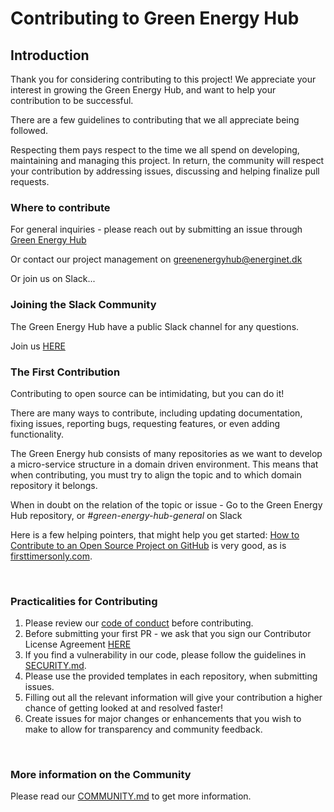 # Contributing to Green Energy Hub

## Introduction

Thank you for considering contributing to this project!
We appreciate your interest in growing the Green Energy Hub, and want to help your contribution to be successful.

There are a few guidelines to contributing that we all appreciate being followed.

Respecting them pays respect to the time we all spend on developing, maintaining and managing this project.
In return, the community will respect your contribution by addressing issues, discussing and helping finalize pull requests.

### Where to contribute

For general inquiries - please reach out by submitting an issue through [Green Energy Hub](https://github.com/Energinet-DataHub/green-energy-hub)

Or contact our project management on [greenenergyhub@energinet.dk](mailto:greenenergyhub@energinet.dk)

Or join us on Slack...

### Joining the Slack Community

The Green Energy Hub have a public Slack channel for any questions.

Join us [HERE](https://join.slack.com/t/greenenergyhub/shared_invite/zt-ik120p69-h8sysERkqRGS0Fj6adKqBw)

### The First Contribution

Contributing to open source can be intimidating, but you can do it!

There are many ways to contribute, including updating documentation, fixing issues, reporting bugs, requesting features, or even adding functionality.

The Green Energy hub consists of many repositories as we want to develop a micro-service structure in a domain driven environment. This means that when contributing, you must try to align the topic and to which domain repository it belongs.

When in doubt on the relation of the topic or issue - Go to the Green Energy Hub repository, or *#green-energy-hub-general* on Slack

Here is a few helping pointers, that might help you get started:
[How to Contribute to an Open Source Project on GitHub](https://egghead.io/courses/how-to-contribute-to-an-open-source-project-on-github) is very good, as is [firsttimersonly.com](https://www.firsttimersonly.com/).

<br>

### Practicalities for Contributing

<!-- markdown-link-check-disable -->

1. Please review our [code of conduct](https://github.com/Energinet-DataHub/green-energy-hub/blob/main/docs/code-of-conduct.md) before contributing.
2. Before submitting your first PR -  we ask that you sign our Contributor License Agreement [HERE]( https://cla-assistant.io/Energinet-DataHub/green-energy-hub)
3. If you find a vulnerability in our code, please follow the guidelines in [SECURITY.md](SECURITY.md).
4. Please use the provided templates in each repository, when submitting issues.
5. Filling out all the relevant information will give your contribution a higher chance of getting looked at and resolved faster!
6. Create issues for major changes or enhancements that you wish to make to allow for transparency and community feedback.

<!-- markdown-link-check-enable -->

<br>

### More information on the Community

Please read our [COMMUNITY.md](COMMUNITY.md) to get more information.

